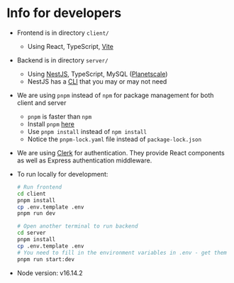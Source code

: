 # Info for developers

- Frontend is in directory `client/`
  - Using React, TypeScript, [Vite](https://vitejs.dev/guide/)

- Backend is in directory `server/`
  - Using [NestJS](https://docs.nestjs.com/first-steps), TypeScript, MySQL ([Planetscale](https://planetscale.com/))
  - NestJS has a [CLI](https://docs.nestjs.com/cli/overview)  that you may or may not need

- We are using `pnpm` instead of `npm` for package management for both client and server
  - `pnpm` is faster than `npm`
  - Install `pnpm` [here](https://pnpm.io/installation)
  - Use `pnpm install` instead of `npm install`
  - Notice the `pnpm-lock.yaml` file instead of `package-lock.json`

- We are using [Clerk](https://clerk.com/docs) for authentication. They provide React components as well as Express authentication middleware.

- To run locally for development:
  
  ```bash
  # Run frontend
  cd client
  pnpm install
  cp .env.template .env
  pnpm run dev

  # Open another terminal to run backend
  cd server
  pnpm install
  cp .env.template .env 
  # You need to fill in the environment variables in .env - get them from Joe. 
  pnpm run start:dev
  ```

- Node version: v16.14.2

